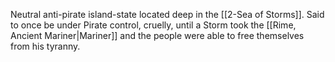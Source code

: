 Neutral anti-pirate island-state located deep in the [[2-Sea of Storms]].  Said to once be under Pirate control, cruelly, until a Storm took the [[Rime, Ancient Mariner|Mariner]] and the people were able to free themselves from his tyranny. 